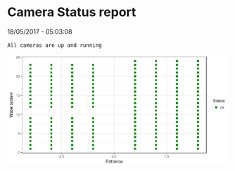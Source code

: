 Camera Status report
================
18/05/2017 - 05:03:08

    All cameras are up and running

![](camreport_files/figure-markdown_github/unnamed-chunk-2-1.png)
